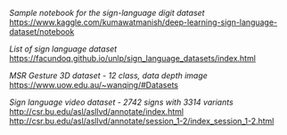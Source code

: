 *Sample notebook for the sign-language digit dataset*
https://www.kaggle.com/kumawatmanish/deep-learning-sign-language-dataset/notebook

*List of sign language dataset*
https://facundoq.github.io/unlp/sign_language_datasets/index.html

*MSR Gesture 3D dataset - 12 class, data depth image*
https://www.uow.edu.au/~wanqing/#Datasets

*Sign language video dataset - 2742 signs with 3314 variants*
http://csr.bu.edu/asl/asllvd/annotate/index.html
http://csr.bu.edu/asl/asllvd/annotate/session_1-2/index_session_1-2.html
